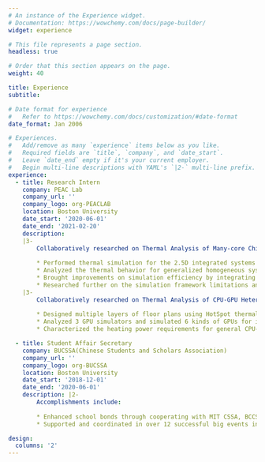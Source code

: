 ```yaml
---
# An instance of the Experience widget.
# Documentation: https://wowchemy.com/docs/page-builder/
widget: experience

# This file represents a page section.
headless: true

# Order that this section appears on the page.
weight: 40

title: Experience
subtitle:

# Date format for experience
#   Refer to https://wowchemy.com/docs/customization/#date-format
date_format: Jan 2006

# Experiences.
#   Add/remove as many `experience` items below as you like.
#   Required fields are `title`, `company`, and `date_start`.
#   Leave `date_end` empty if it's your current employer.
#   Begin multi-line descriptions with YAML's `|2-` multi-line prefix.
experience:
  - title: Research Intern
    company: PEAC Lab
    company_url: ''
    company_logo: org-PEACLAB
    location: Boston University
    date_start: '2020-06-01'
    date_end: '2021-02-20'
    description: 
    |3-
        Collaboratively researched on Thermal Analysis of Many-core Chips with Integrated Photonics:
        
        * Performed thermal simulation for the 2.5D integrated systems with photonic links
        * Analyzed the thermal behavior for generalized homogeneous systems using HotSpot
        * Brought improvements on simulation efficiency by integrating a Python Wrapper into the generalized thermal simulation framework and generalizing heating power estimation
        * Researched further on the simulation framework limitations and increased its compatibility to support other thermal simulation methods
    |3-
        Collaboratively researched on Thermal Analysis of CPU-GPU Heterogeneous Systems with Integrated Photonics:
              
        * Designed multiple layers of floor plans using HotSpot thermal simulation platform
        * Analyzed 3 GPU simulators and simulated 6 kinds of GPUs for integration purpose
        * Characterized the heating power requirements for general CPU-GPU systems       

  - title: Student Affair Secretary
    company: BUCSSA(Chinese Students and Scholars Association)
    company_url: ''
    company_logo: org-BUCSSA
    location: Boston University
    date_start: '2018-12-01'
    date_end: '2020-06-01'
    description: |2-
        Accomplishments include:
        
        * Enhanced school bonds through cooperating with MIT CSSA, BCCSSA, and NEUCSSA to organize inter-school events
        * Supported and coordinated in over 12 successful big events involving more than 100 participants

design:
  columns: '2'
---
```


